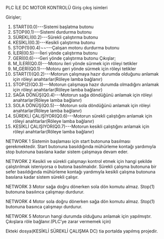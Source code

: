 PLC İLE DC MOTOR KONTROLÜ
Giriş çıkış isimleri
 
   Girişler;
1.	START(I0.0)---Sistemi başlatma butonu
2.	STOP(I0.1)---Sistemi durdurma butonu
3.	SÜREKLİ(I0.2)---Sürekli çalıştırma butonu
4.	KESİKLİ(I0.3)---Kesikli çalıştırma butonu
5.	STOP(1)(I0.4)¬¬---Çalışan motoru durdurma butonu
6.	İLERİ(I0.5)---İleri yönde çalıştırma butonu
7.	GERİ(I0.6)---Geri yönde çalıştırma butonu
    Çıkışlar;
1.	M_İLERİ(Q0.0)---Motoru ileri yönde sürmek için röleyi tetikler
2.	M_GERİ(Q0.1)---Motoru geri yönde sürmek için röleyi tetikler
3.	START(1)(Q0.2)---Motorun çalışmaya hazır durumda olduğunu anlamak için röleyi anahtarlar(Röleye lamba bağlanır)
4.	STOP(2)(Q0.3)---Motorun çalışmaya hazır durumda olmadığını anlamak için röleyi anahtarlar(Röleye lamba bağlanır)
5.	SAĞA DÖNÜŞ(Q0.4)---Motorun sağa döndüğünü anlamak için röleyi anahtarlar(Röleye lamba bağlanır)
6.	SOLA DÖNÜŞ(Q0.5)---Motorun sola döndüğünü anlamak için röleyi anahtarlar(Röleye lamba bağlanır)
7.	SÜREKLİ ÇALIŞIYOR(Q0.6)---Motorun sürekli çalıştığını  anlamak için röleyi anahtarlar(Röleye lamba bağlanır)
8.	KESİKLİ ÇALIŞIYOR(Q0.7)---Motorun kesikli çalıştığını  anlamak için röleyi anahtarlar(Röleye lamba bağlanır)

NETWORK 1
Sistemin başlaması için start butonuna basılması gerekmektedir. Start butonuna basıldığında mühürleme kontağı yardımıyla stop butonuna basılana kadar sistem çalışmaya devam eder.

NETWORK 2
Kesikli ve sürekli çalışmayı kontrol etmek için hangi şekilde çalıştırılmak isteniyorsa o butona basılmalıdır. Sürekli çalışma butonuna bir sefer basıldığında mühürleme kontağı yardımıyla kesikli çalışma butonuna basılana kadar sistem sürekli çalışır.

NETWORK 3 
Motor sağa doğru dönerken sola dön komutu almaz. Stop(1) butonuna basılınca çalışmayı durdurur.

NETWORK 4
Motor sola doğru dönerken sağa dön komutu almaz. Stop(1) butonuna basınca çalışmayı durdurur.

NETWORK 5
Motorun hangi durumda olduğunu anlamak için yapılmıştır. Çıkışlara röle bağlanır.(PLC’ye zarar vermemek için)

Ekteki dosya(KESİKLİ SÜREKLİ ÇALIŞMA DC) tia portalda yapılmış projedir.
